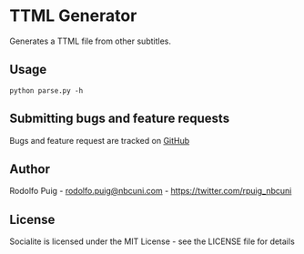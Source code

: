 # TTML Generator #

Generates a TTML file from other subtitles.

## Usage ##

    python parse.py -h

## Submitting bugs and feature requests ##

Bugs and feature request are tracked on [GitHub](https://github.com/telemundo/ttml-generator/issues)

## Author ##

Rodolfo Puig - <rodolfo.puig@nbcuni.com> - <https://twitter.com/rpuig_nbcuni><br />

## License ##

Socialite is licensed under the MIT License - see the LICENSE file for details
